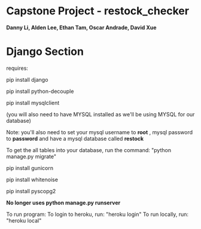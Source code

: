 

# Capstone Project - restock_checker 
**Danny Li, Alden Lee, Ethan Tam, Oscar Andrade, David Xue**

# Django Section



requires:

pip install django

pip install python-decouple

pip install mysqlclient

(you will also need to have MYSQL installed as we'll be using MYSQL for our database)

Note: you'll also need to set your mysql username to **root** , mysql password to **password** and have a mysql database called **restock** 

To get the all tables into your database, run the command:
"python manage.py migrate"

pip install gunicorn

pip install whitenoise

pip install pyscopg2

**No longer uses python manage.py runserver**

To run program:
To login to heroku, run: "heroku login"
To run locally, run: "heroku local"